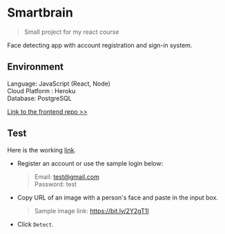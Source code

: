 # Smartbrain
> Small project for my react course

Face detecting app with account registration and sign-in system.

## Environment

Language: JavaScript (React, Node)  
Cloud Platform : Heroku  
Database: PostgreSQL

[Link to the frontend repo >>](https://github.com/maric0des/smartbrain-api)

## Test

Here is the working [link](https://smartbrain-prj.herokuapp.com/).  

- Register an account or use the sample login below:
     > Email: test@gmail.com  
    Password: test
- Copy URL of an image with a person's face and paste in the input box.
    > Sample image link:
    https://bit.ly/2Y2gT1I
- Click `Detect`.
